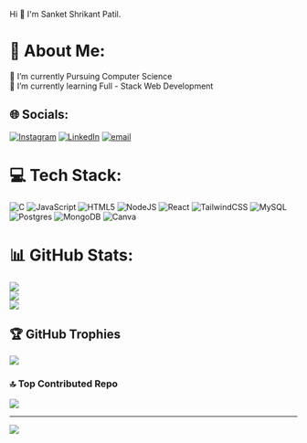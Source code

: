 <hi>Hi 👋 I'm Sanket Shrikant Patil.</hi>
# 💫 About Me:
🔭 I’m currently Pursuing Computer Science<br>🌱 I’m currently learning Full - Stack Web Development


## 🌐 Socials:
[![Instagram](https://img.shields.io/badge/Instagram-%23E4405F.svg?logo=Instagram&logoColor=white)](https://instagram.com/__sanketpatill) [![LinkedIn](https://img.shields.io/badge/LinkedIn-%230077B5.svg?logo=linkedin&logoColor=white)](https://linkedin.com/in/sanket-patil) [![email](https://img.shields.io/badge/Email-D14836?logo=gmail&logoColor=white)](mailto:patilsanketshri12@gmail.com) 

# 💻 Tech Stack:
![C](https://img.shields.io/badge/c-%2300599C.svg?style=for-the-badge&logo=c&logoColor=white) ![JavaScript](https://img.shields.io/badge/javascript-%23323330.svg?style=for-the-badge&logo=javascript&logoColor=%23F7DF1E) ![HTML5](https://img.shields.io/badge/html5-%23E34F26.svg?style=for-the-badge&logo=html5&logoColor=white) ![NodeJS](https://img.shields.io/badge/node.js-6DA55F?style=for-the-badge&logo=node.js&logoColor=white) ![React](https://img.shields.io/badge/react-%2320232a.svg?style=for-the-badge&logo=react&logoColor=%2361DAFB) ![TailwindCSS](https://img.shields.io/badge/tailwindcss-%2338B2AC.svg?style=for-the-badge&logo=tailwind-css&logoColor=white) ![MySQL](https://img.shields.io/badge/mysql-4479A1.svg?style=for-the-badge&logo=mysql&logoColor=white) ![Postgres](https://img.shields.io/badge/postgres-%23316192.svg?style=for-the-badge&logo=postgresql&logoColor=white) ![MongoDB](https://img.shields.io/badge/MongoDB-%234ea94b.svg?style=for-the-badge&logo=mongodb&logoColor=white) ![Canva](https://img.shields.io/badge/Canva-%2300C4CC.svg?style=for-the-badge&logo=Canva&logoColor=white)
# 📊 GitHub Stats:
![](https://github-readme-stats.vercel.app/api?username=sanket-patil09&theme=transparent&hide_border=false&include_all_commits=false&count_private=false)<br/>
![](https://nirzak-streak-stats.vercel.app/?user=sanket-patil09&theme=transparent&hide_border=false)<br/>
![](https://github-readme-stats.vercel.app/api/top-langs/?username=sanket-patil09&theme=transparent&hide_border=false&include_all_commits=false&count_private=false&layout=compact)

## 🏆 GitHub Trophies
![](https://github-profile-trophy.vercel.app/?username=sanket-patil09&theme=radical&no-frame=true&no-bg=true&margin-w=4)

### 🔝 Top Contributed Repo
![](https://github-contributor-stats.vercel.app/api?username=sanket-patil09&limit=5&theme=radical&combine_all_yearly_contributions=true)

---
[![](https://visitcount.itsvg.in/api?id=sanket-patil09&icon=0&color=1)](https://visitcount.itsvg.in)

<!-- Proudly created with GPRM ( https://gprm.itsvg.in ) -->
